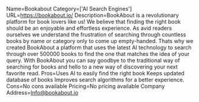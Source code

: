 Name=Bookabout
Category=['AI Search Engines']
URL=https://bookabout.io/
Description=BookAbout is a revolutionary platform for book lovers like us! We believe that finding the right book should be an enjoyable and effortless experience. As avid readers ourselves we understand the frustration of searching through countless books by name or category only to come up empty-handed. Thats why we created BookAbout a platform that uses the latest AI technology to search through over 500000 books to find the one that matches the idea of your query. With BookAbout you can say goodbye to the traditional way of searching for books and hello to a new way of discovering your next favorite read.
Pros=Uses AI to easily find the right book Keeps updated database of books Improves search algorithms for a better experience.
Cons=No cons available
Pricing=No pricing available
Company Address=Info@bookabout.io
